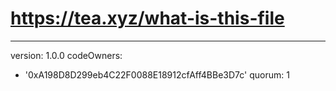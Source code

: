 # https://tea.xyz/what-is-this-file
---
version: 1.0.0
codeOwners:
  - '0xA198D8D299eb4C22F0088E18912cfAff4BBe3D7c'
quorum: 1
